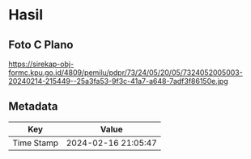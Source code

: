 # Hasil

## Foto C Plano

https://sirekap-obj-formc.kpu.go.id/4809/pemilu/pdpr/73/24/05/20/05/7324052005003-20240214-215449--25a3fa53-9f3c-41a7-a648-7adf3f86150e.jpg


## Metadata

| Key        | Value               |
| ---------- | ------------------- |
| Time Stamp | 2024-02-16 21:05:47 |



